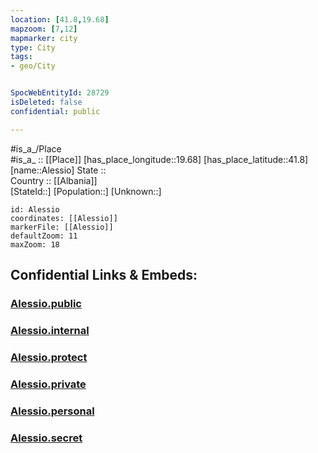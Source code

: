 ```yaml
---
location: [41.8,19.68] 
mapzoom: [7,12] 
mapmarker: city 
type: City
tags:
- geo/City


SpocWebEntityId: 28729
isDeleted: false
confidential: public

---
```

#is_a_/Place  
#is_a_ :: [[Place]] 
[has_place_longitude::19.68] 
[has_place_latitude::41.8] 
[name::Alessio] 
State ::  
Country :: [[Albania]]  
[StateId::] 
[Population::] 
[Unknown::] 


```leaflet
id: Alessio
coordinates: [[Alessio]] 
markerFile: [[Alessio]] 
defaultZoom: 11 
maxZoom: 18
```


## Confidential Links & Embeds: 

### [Alessio.public](/_public/\Earth\Continent\Europe\Europe~South\Albania\Counties~Albania\Lezhë\CityAlessio.public.md) 

### [Alessio.internal](/_internal/\Earth\Continent\Europe\Europe~South\Albania\Counties~Albania\Lezhë\CityAlessio.internal.md) 

### [Alessio.protect](/_protect/\Earth\Continent\Europe\Europe~South\Albania\Counties~Albania\Lezhë\CityAlessio.protect.md) 

### [Alessio.private](/_private/\Earth\Continent\Europe\Europe~South\Albania\Counties~Albania\Lezhë\CityAlessio.private.md) 

### [Alessio.personal](/_personal/\Earth\Continent\Europe\Europe~South\Albania\Counties~Albania\Lezhë\CityAlessio.personal.md) 

### [Alessio.secret](/_secret/\Earth\Continent\Europe\Europe~South\Albania\Counties~Albania\Lezhë\CityAlessio.secret.md)

